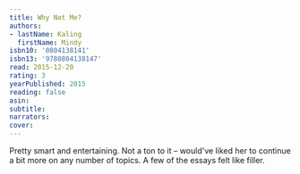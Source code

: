 ```yaml
---
title: Why Not Me?
authors:
- lastName: Kaling
  firstName: Mindy
isbn10: '0804138141'
isbn13: '9780804138147'
read: 2015-12-20
rating: 3
yearPublished: 2015
reading: false
asin:
subtitle:
narrators:
cover:
---
```

Pretty smart and entertaining. Not a ton to it – would've liked her to continue a bit more on any number of topics. A few of the essays felt like filler.